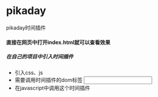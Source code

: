 # pikaday
pikaday时间插件
#### 直接在网页中打开index.html就可以查看效果
##### 在自己的项目中引入时间插件
  * 引入css、js    <link rel="stylesheet" type="text/css" href="css/pikaday.css"/>
                  <script type="text/javascript" src="js/pikaday.min.js"></script>
  * 需要调用时间插件的dom标签 <input type="text" id="datepicker" />
  * 在javascript中调用这个时间插件
      <script type="text/javascript">

      var picker = new Pikaday(
      {
          field: document.getElementById('datepicker'),
          firstDay: 1,
          minDate: new Date('2010-01-01'),
          maxDate: new Date('2020-12-31'),
          yearRange: [2000,2020] //设置你的时间年份的范围
      });

  </script>
